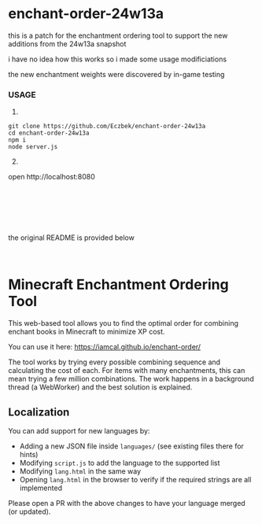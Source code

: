 # enchant-order-24w13a
this is a patch for the enchantment ordering tool to support the new additions from the 24w13a snapshot

i have no idea how this works so i made some usage modificiations

the new enchantment weights were discovered by in-game testing

### USAGE
1) 
```
git clone https://github.com/Eczbek/enchant-order-24w13a
cd enchant-order-24w13a
npm i
node server.js
```
2) 
open http://localhost:8080

&nbsp;

&nbsp;

&nbsp;

the original README is provided below

&nbsp;

# Minecraft Enchantment Ordering Tool

This web-based tool allows you to find the optimal order for combining enchant books in Minecraft to minimize XP cost.

You can use it here: https://iamcal.github.io/enchant-order/

The tool works by trying every possible combining sequence and calculating the cost of each.
For items with many enchantments, this can mean trying a few million combinations.
The work happens in a background thread (a WebWorker) and the best solution is explained.


## Localization

You can add support for new languages by:

* Adding a new JSON file inside `languages/` (see existing files there for hints)
* Modifying `script.js` to add the language to the supported list
* Modifying `lang.html` in the same way
* Opening `lang.html` in the browser to verify if the required strings are all implemented

Please open a PR with the above changes to have your language merged (or updated).
